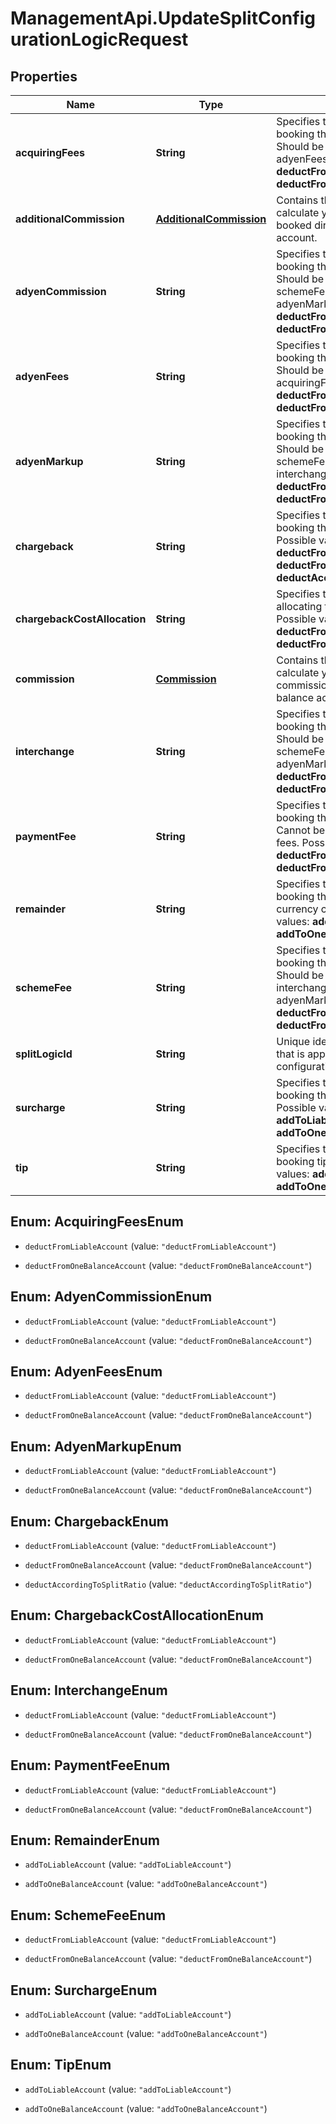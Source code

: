 # ManagementApi.UpdateSplitConfigurationLogicRequest

## Properties

Name | Type | Description | Notes
------------ | ------------- | ------------- | -------------
**acquiringFees** | **String** | Specifies the logic to apply when booking the transaction fees. Should be combined with adyenFees.  Possible values: **deductFromLiableAccount**, **deductFromOneBalanceAccount**. | [optional] 
**additionalCommission** | [**AdditionalCommission**](AdditionalCommission.md) | Contains the logic used to calculate your user&#39;s commission, booked directly to their balance account. | [optional] 
**adyenCommission** | **String** | Specifies the logic to apply when booking the transaction fees. Should be combined with schemeFee, interchange &amp; adyenMarkup.  Possible values: **deductFromLiableAccount**, **deductFromOneBalanceAccount**. | [optional] 
**adyenFees** | **String** | Specifies the logic to apply when booking the transaction fees. Should be combined with acquiringFees.  Possible values: **deductFromLiableAccount**, **deductFromOneBalanceAccount**. | [optional] 
**adyenMarkup** | **String** | Specifies the logic to apply when booking the transaction fees. Should be combined with schemeFee, adyenCommission &amp; interchange.  Possible values: **deductFromLiableAccount**, **deductFromOneBalanceAccount**. | [optional] 
**chargeback** | **String** | Specifies the logic to apply when booking the chargeback amount.  Possible values: **deductFromLiableAccount**, **deductFromOneBalanceAccount**, **deductAccordingToSplitRatio**. | [optional] 
**chargebackCostAllocation** | **String** | Specifies the logic to apply when allocating the chargeback costs.  Possible values: **deductFromLiableAccount**, **deductFromOneBalanceAccount** | [optional] 
**commission** | [**Commission**](Commission.md) | Contains the logic used to the calculate your platform&#39;s commission, booked to your liable balance account. | 
**interchange** | **String** | Specifies the logic to apply when booking the transaction fees. Should be combined with schemeFee, adyenCommission &amp; adyenMarkup.  Possible values: **deductFromLiableAccount**, **deductFromOneBalanceAccount**. | [optional] 
**paymentFee** | **String** | Specifies the logic to apply when booking the transaction fees. Cannot be combined with other fees.  Possible values: **deductFromLiableAccount**, **deductFromOneBalanceAccount**. | [optional] 
**remainder** | **String** | Specifies the logic to apply when booking the amount left over after currency conversion.  Possible values: **addToLiableAccount**, **addToOneBalanceAccount**. | [optional] 
**schemeFee** | **String** | Specifies the logic to apply when booking the transaction fees. Should be combined with interchange, adyenCommission &amp; adyenMarkup.  Possible values: **deductFromLiableAccount**, **deductFromOneBalanceAccount**. | [optional] 
**splitLogicId** | **String** | Unique identifier of the split logic that is applied when the split configuration conditions are met. | [optional] [readonly] 
**surcharge** | **String** | Specifies the logic to apply when booking the surcharge amount.  Possible values: **addToLiableAccount**, **addToOneBalanceAccount** | [optional] 
**tip** | **String** | Specifies the logic to apply when booking tips (gratuity).  Possible values: **addToLiableAccount**, **addToOneBalanceAccount**. | [optional] 



## Enum: AcquiringFeesEnum


* `deductFromLiableAccount` (value: `"deductFromLiableAccount"`)

* `deductFromOneBalanceAccount` (value: `"deductFromOneBalanceAccount"`)





## Enum: AdyenCommissionEnum


* `deductFromLiableAccount` (value: `"deductFromLiableAccount"`)

* `deductFromOneBalanceAccount` (value: `"deductFromOneBalanceAccount"`)





## Enum: AdyenFeesEnum


* `deductFromLiableAccount` (value: `"deductFromLiableAccount"`)

* `deductFromOneBalanceAccount` (value: `"deductFromOneBalanceAccount"`)





## Enum: AdyenMarkupEnum


* `deductFromLiableAccount` (value: `"deductFromLiableAccount"`)

* `deductFromOneBalanceAccount` (value: `"deductFromOneBalanceAccount"`)





## Enum: ChargebackEnum


* `deductFromLiableAccount` (value: `"deductFromLiableAccount"`)

* `deductFromOneBalanceAccount` (value: `"deductFromOneBalanceAccount"`)

* `deductAccordingToSplitRatio` (value: `"deductAccordingToSplitRatio"`)





## Enum: ChargebackCostAllocationEnum


* `deductFromLiableAccount` (value: `"deductFromLiableAccount"`)

* `deductFromOneBalanceAccount` (value: `"deductFromOneBalanceAccount"`)





## Enum: InterchangeEnum


* `deductFromLiableAccount` (value: `"deductFromLiableAccount"`)

* `deductFromOneBalanceAccount` (value: `"deductFromOneBalanceAccount"`)





## Enum: PaymentFeeEnum


* `deductFromLiableAccount` (value: `"deductFromLiableAccount"`)

* `deductFromOneBalanceAccount` (value: `"deductFromOneBalanceAccount"`)





## Enum: RemainderEnum


* `addToLiableAccount` (value: `"addToLiableAccount"`)

* `addToOneBalanceAccount` (value: `"addToOneBalanceAccount"`)





## Enum: SchemeFeeEnum


* `deductFromLiableAccount` (value: `"deductFromLiableAccount"`)

* `deductFromOneBalanceAccount` (value: `"deductFromOneBalanceAccount"`)





## Enum: SurchargeEnum


* `addToLiableAccount` (value: `"addToLiableAccount"`)

* `addToOneBalanceAccount` (value: `"addToOneBalanceAccount"`)





## Enum: TipEnum


* `addToLiableAccount` (value: `"addToLiableAccount"`)

* `addToOneBalanceAccount` (value: `"addToOneBalanceAccount"`)





